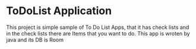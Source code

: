 # ToDoList Application
This project is simple sample of To Do List Apps, that it has check lists and in the check lists there are Items that you want to do.
This app is wroten by java and its DB is Room
